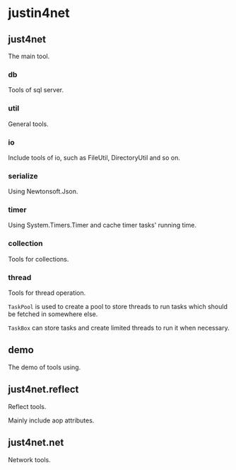 # justin4net

## just4net

The main tool.

### db

Tools of sql server.

### util

General tools.

### io

Include tools of io, such as FileUtil, DirectoryUtil and so on.

### serialize

Using Newtonsoft.Json.

### timer

Using System.Timers.Timer and cache timer tasks' running time.

### collection

Tools for collections.

### thread

Tools for thread operation.

`TaskPool` is used to create a pool to store threads to run tasks which should be fetched in somewhere else.

`TaskBox` can store tasks and create limited threads to run it when necessary.

## demo
The demo of tools using.

## just4net.reflect

Reflect tools.

Mainly include aop attributes.

## just4net.net

Network tools.
